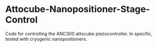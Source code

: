 # Attocube-Nanopositioner-Stage-Control

Code for controlling the ANC300 attocube piezocontroller.  In specific, tested with cryogenic nanopositioners.
